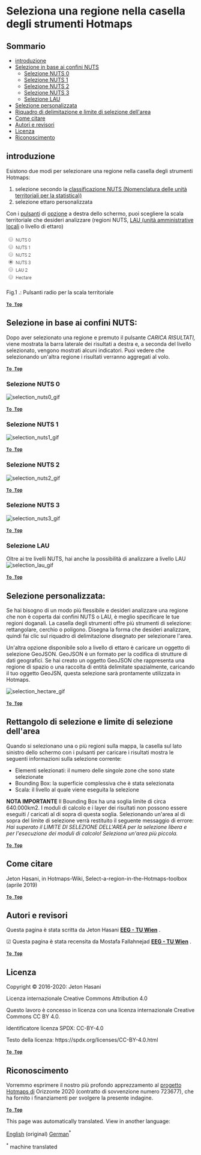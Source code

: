 <h1> <a class="anchor" id="select-a-region-in-the-hotmaps-toolbox" href="#select-a-region-in-the-hotmaps-toolbox"><i class="fa fa-link"></i></a> Seleziona una regione nella casella degli strumenti Hotmaps </h1><h2> <a class="anchor" id="table-of-contents" href="#table-of-contents"><i class="fa fa-link"></i></a> Sommario </h2><ul><li> <a href="#introduction">introduzione</a> </li><li> <a href="#selection-by-nuts-boundaries">Selezione in base ai confini NUTS</a> <ul><li> <a href="#selection-by-nuts-boundaries_nuts-0-selection">Selezione NUTS 0</a> </li><li> <a href="#selection-by-nuts-boundaries_nuts-1-selection">Selezione NUTS 1</a> </li><li> <a href="#selection-by-nuts-boundaries_nuts-2-selection">Selezione NUTS 2</a> </li><li> <a href="#selection-by-nuts-boundaries_nuts-3-selection">Selezione NUTS 3</a> </li><li> <a href="#selection-by-nuts-boundaries_lau-selection">Selezione LAU</a> </li></ul></li><li> <a href="#custom-selection">Selezione personalizzata</a> </li><li> <a href="#bounding-box-and-area-selection-limit">Riquadro di delimitazione e limite di selezione dell&#39;area</a> </li><li> <a href="#how-to-cite">Come citare</a> </li><li> <a href="#authors-and-reviewers">Autori e revisori</a> </li><li> <a href="#license">Licenza</a> </li><li> <a href="#acknowledgement">Riconoscimento</a> </li></ul><h2> <a class="anchor" id="introduction" href="#introduction"><i class="fa fa-link"></i></a> introduzione </h2><p> Esistono due modi per selezionare una regione nella casella degli strumenti Hotmaps: </p><ol><li> selezione secondo la <a href="https://ec.europa.eu/eurostat/web/nuts/background">classificazione NUTS (Nomenclatura delle unità territoriali per la statistica))</a> </li><li> selezione ettaro personalizzata </li></ol><p> Con i <a href="#fig1">pulsanti</a> di <a href="#fig1">opzione</a> a destra dello schermo, puoi scegliere la scala territoriale che desideri analizzare (regioni NUTS, <a href="https://ec.europa.eu/eurostat/web/nuts/local-administrative-units">LAU (unità amministrative locali</a> o livello di ettaro) </p><p> <a name="Fig1"><img alt="radio_buttons_png" src="../images/general_tool_functionalities_and_structure/radio_buttons.png"/></a> </p><p> Fig.1 .: Pulsanti radio per la scala territoriale </p><p> <a href="#table-of-contents"><strong><code>To Top</code></strong></a> </p> <h2> <a class="anchor" id="selection-by-nuts-boundaries-" href="#selection-by-nuts-boundaries-"><i class="fa fa-link"></i></a> Selezione in base ai confini NUTS: </h2><p> Dopo aver selezionato una regione e premuto il pulsante <em>CARICA RISULTATI,</em> viene mostrata la barra laterale dei risultati a destra e, a seconda del livello selezionato, vengono mostrati alcuni indicatori. Puoi vedere che selezionando un&#39;altra regione i risultati verranno aggregati al volo. </p><p> <a href="#table-of-contents"><strong><code>To Top</code></strong></a> </p> <h3> <a class="anchor" id="nuts-0-selection" href="#nuts-0-selection"><i class="fa fa-link"></i></a> Selezione NUTS 0 </h3><p><img alt="selection_nuts0_gif" src="https://wiki.hotmaps.hevs.ch/images/general_tool_functionalities_and_structure/selecting_nuts0.gif"/></p><p> <a href="#table-of-contents"><strong><code>To Top</code></strong></a> </p> <h3> <a class="anchor" id="nuts-1-selection" href="#nuts-1-selection"><i class="fa fa-link"></i></a> Selezione NUTS 1 </h3><p><img alt="selection_nuts1_gif" src="https://wiki.hotmaps.hevs.ch/images/general_tool_functionalities_and_structure/selecting_nuts1.gif"/></p><p> <a href="#table-of-contents"><strong><code>To Top</code></strong></a> </p> <h3> <a class="anchor" id="nuts-2-selection" href="#nuts-2-selection"><i class="fa fa-link"></i></a> Selezione NUTS 2 </h3><p><img alt="selection_nuts2_gif" src="https://wiki.hotmaps.hevs.ch/images/general_tool_functionalities_and_structure/selecting_nuts2.gif"/></p><p> <a href="#table-of-contents"><strong><code>To Top</code></strong></a> </p> <h3> <a class="anchor" id="nuts-3-selection" href="#nuts-3-selection"><i class="fa fa-link"></i></a> Selezione NUTS 3 </h3><p><img alt="selection_nuts3_gif" src="https://wiki.hotmaps.hevs.ch/images/general_tool_functionalities_and_structure/selecting_nuts3.gif"/></p><p> <a href="#table-of-contents"><strong><code>To Top</code></strong></a> </p> <h3> <a class="anchor" id="lau-selection" href="#lau-selection"><i class="fa fa-link"></i></a> Selezione LAU </h3><p> Oltre ai tre livelli NUTS, hai anche la possibilità di analizzare a livello LAU <img alt="selection_lau_gif" src="../images/general_tool_functionalities_and_structure/selecting_lau.gif"/></p><p> <a href="#table-of-contents"><strong><code>To Top</code></strong></a> </p> <h2> <a class="anchor" id="custom-selection-" href="#custom-selection-"><i class="fa fa-link"></i></a> Selezione personalizzata: </h2><p> Se hai bisogno di un modo più flessibile e desideri analizzare una regione che non è coperta dai confini NUTS o LAU, è meglio specificare le tue regioni doganali. La casella degli strumenti offre più strumenti di selezione: rettangolare, cerchio o poligono. Disegna la forma che desideri analizzare, quindi fai clic sul riquadro di delimitazione disegnato per selezionare l&#39;area. </p><p> Un&#39;altra opzione disponibile solo a livello di ettaro è caricare un oggetto di selezione GeoJSON. GeoJSON è un formato per la codifica di strutture di dati geografici. Se hai creato un oggetto GeoJSON che rappresenta una regione di spazio o una raccolta di entità delimitate spazialmente, caricando il tuo oggetto GeoJSN, questa selezione sarà prontamente utilizzata in Hotmaps. </p><p><img alt="selection_hectare_gif" src="../images/general_tool_functionalities_and_structure/selecting_hectare.gif"/></p><p> <a href="#table-of-contents"><strong><code>To Top</code></strong></a> </p> <h2> <a class="anchor" id="bounding-box-and-area-selection-limit" href="#bounding-box-and-area-selection-limit"><i class="fa fa-link"></i></a> Rettangolo di selezione e limite di selezione dell&#39;area </h2><p> Quando si selezionano una o più regioni sulla mappa, la casella sul lato sinistro dello schermo con i pulsanti per caricare i risultati mostra le seguenti informazioni sulla selezione corrente: </p><ul><li> Elementi selezionati: il numero delle singole zone che sono state selezionate </li><li> Bounding Box: la superficie complessiva che è stata selezionata </li><li> Scala: il livello al quale viene eseguita la selezione </li></ul><p> <strong>NOTA IMPORTANTE</strong> Il Bounding Box ha una soglia limite di circa 640.000km2. I moduli di calcolo e i layer dei risultati non possono essere eseguiti / caricati al di sopra di questa soglia. Selezionando un&#39;area al di sopra del limite di selezione verrà restituito il seguente messaggio di errore: <em>Hai superato il LIMITE DI SELEZIONE DELL&#39;AREA per la selezione libera e per l&#39;esecuzione dei moduli di calcolo! Seleziona un&#39;area più piccola.</em> </p><p> <a href="#table-of-contents"><strong><code>To Top</code></strong></a> </p> <h2> <a class="anchor" id="how-to-cite" href="#how-to-cite"><i class="fa fa-link"></i></a> Come citare </h2><p> Jeton Hasani, in Hotmaps-Wiki, Select-a-region-in-the-Hotmaps-toolbox (aprile 2019) </p><p> <a href="#table-of-contents"><strong><code>To Top</code></strong></a> </p> <h2> <a class="anchor" id="authors-and-reviewers" href="#authors-and-reviewers"><i class="fa fa-link"></i></a> Autori e revisori </h2><p> Questa pagina è stata scritta da Jeton Hasani <strong><a href="https://eeg.tuwien.ac.at/">EEG - TU Wien</a></strong> . </p><p> ☑ Questa pagina è stata recensita da Mostafa Fallahnejad <strong><a href="https://eeg.tuwien.ac.at/">EEG - TU Wien</a></strong> . </p><p> <a href="#table-of-contents"><strong><code>To Top</code></strong></a> </p> <h2> <a class="anchor" id="license" href="#license"><i class="fa fa-link"></i></a> Licenza </h2><p> Copyright © 2016-2020: Jeton Hasani </p><p> Licenza internazionale Creative Commons Attribution 4.0 </p><p> Questo lavoro è concesso in licenza con una licenza internazionale Creative Commons CC BY 4.0. </p><p> Identificatore licenza SPDX: CC-BY-4.0 </p><p> Testo della licenza: https://spdx.org/licenses/CC-BY-4.0.html </p><p><ins> <code><strong><a href="#hotmaps-toolbox">To Top</a></strong></code> </ins> </p><h2> <a class="anchor" id="acknowledgement" href="#acknowledgement"><i class="fa fa-link"></i></a> Riconoscimento </h2><p> Vorremmo esprimere il nostro più profondo apprezzamento al <a href="https://www.hotmaps-project.eu">progetto Hotmaps di</a> Orizzonte 2020 (contratto di sovvenzione numero 723677), che ha fornito i finanziamenti per svolgere la presente indagine. </p><p> <a href="#table-of-contents"><strong><code>To Top</code></strong></a> </p> 
<!--- THIS IS A SUPER UNIQUE IDENTIFIER -->

This page was automatically translated. View in another language:

[English](../en/Select-a-region-in-the-Hotmaps-toolbox) (original) [German](../de/Select-a-region-in-the-Hotmaps-toolbox)<sup>\*</sup>  

<sup>\*</sup> machine translated
